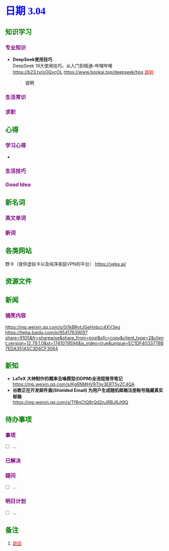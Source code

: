 ## <font color = blue face=楷体 size=6>日期 3.04</font>

## <font color = green>知识学习 </font>
### <font color = purple>专业知识 </font>
+ **DeepSeek使用技巧**  
DeepSeek 19大使用技巧，从入门到精通-哔哩哔哩  
https://b23.tv/oOQvcOL
https://www.bookai.top/deepseek/tips  <a id = "01-1">  [<font color = red>跳转</font>](#01-2)
   > <font color = o> 说明 </font>


### <font color = purple>生活常识 </font>

### <font color = purple>求职 </font>



## <font color = green>心得 </font>
### <font color = purple>学习心得 </font>
+ 
### <font color = purple>生活技巧 </font>

### <font color = purple>Good Idea </font>



## <font color = green>新名词 </font>
### <font color = purple>英文单词 </font>
### <font color = purple>新词 </font>



## <font color = green>各类网站 </font>
野卡（提供虚拟卡以及纯净家庭VPN的平台）
https://yeka.ai/

## <font color = green>资源文件 </font>


## <font color = green>新闻 </font>
###  <font color = purple>搞笑内容 </font>
https://mp.weixin.qq.com/s/0i1kBRvtJGeHybcc4XV3eg
https://tieba.baidu.com/p/9541763905?share=9105&fr=sharewise&share_from=post&sfc=copy&client_type=2&client_version=12.79.1.0&st=1741079594&is_video=true&unique=EC1DF4033778B7EDA351A5C3D6CF3064
## <font color = green>新知 </font>
+ **LaTeX 大神制作的概率去噪模型(DDPM)全流程推导笔记**
	 https://mp.weixin.qq.com/s/Kg6NMHV9Thv3ERT5yZC4QA
+ **谷歌正在开发邮件盾(Shielded Email) 为用户生成随机邮箱注册账号隐藏真实邮箱**  
	https://mp.weixin.qq.com/s/Tf8nCtQ8rQd2nJRBJ6Jt9Q  
 

## <font color = green>待办事项 </font>
### <font color = purple>事项 </font>
- [ ] ...
### <font color = purple>已解决 </font>
### <font color = purple>疑问 </font>
- [ ] ...
### <font color = purple>明日计划 </font>
- [ ] ...


## <font color = green>备注 </font>
  1. <a id ="01-2">[<font color = red>跳回</font>](#01-1)

<!--stackedit_data:
eyJoaXN0b3J5IjpbLTEwMTg1NzQ4OTAsMzE2NTI0NTgxLDEzNj
M3MDczMzYsMTY1NzgwNDI5LDc0NzcwNjY1LC0xODk0NTc0Mzg3
LC0xNzk1ODE3ODQzLDE0MTExNzg1NzQsMTYwODMzMTU1OCwtMT
g3NTAzODY0MCwxOTQ1OTYyMDE5XX0=
-->